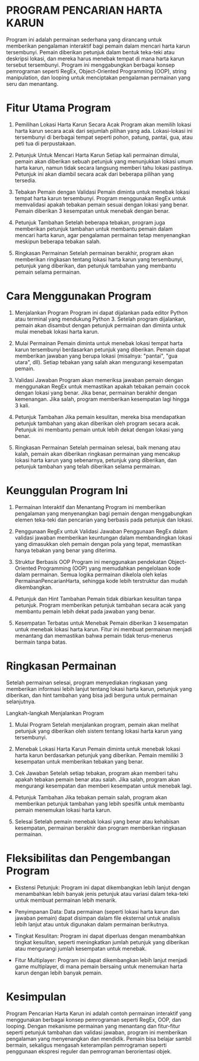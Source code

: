 # PROGRAM PENCARIAN HARTA KARUN
Program ini adalah permainan sederhana yang dirancang untuk memberikan pengalaman interaktif bagi pemain dalam mencari harta karun tersembunyi. Pemain diberikan petunjuk dalam bentuk teka-teki atau deskripsi lokasi, dan mereka harus menebak tempat di mana harta karun tersebut tersembunyi. Program ini menggabungkan berbagai konsep pemrograman seperti RegEx, Object-Oriented Programming (OOP), string manipulation, dan looping untuk menciptakan pengalaman permainan yang seru dan menantang.

# Fitur Utama Program
1. Pemilihan Lokasi Harta Karun Secara Acak
Program akan memilih lokasi harta karun secara acak dari sejumlah pilihan yang ada. Lokasi-lokasi ini tersembunyi di berbagai tempat seperti pohon, patung, pantai, gua, atau peti tua di perpustakaan.

2. Petunjuk Untuk Mencari Harta Karun
Setiap kali permainan dimulai, pemain akan diberikan sebuah petunjuk yang menunjukkan lokasi umum harta karun, namun tidak secara langsung memberi tahu lokasi pastinya. Petunjuk ini akan diambil secara acak dari beberapa pilihan yang tersedia.

3. Tebakan Pemain dengan Validasi
Pemain diminta untuk menebak lokasi tempat harta karun tersembunyi. Program menggunakan RegEx untuk memvalidasi apakah tebakan pemain sesuai dengan lokasi yang benar. Pemain diberikan 3 kesempatan untuk menebak dengan benar.

4. Petunjuk Tambahan
Setelah beberapa tebakan, program juga memberikan petunjuk tambahan untuk membantu pemain dalam mencari harta karun, agar pengalaman permainan tetap menyenangkan meskipun beberapa tebakan salah.

5. Ringkasan Permainan
Setelah permainan berakhir, program akan memberikan ringkasan tentang lokasi harta karun yang tersembunyi, petunjuk yang diberikan, dan petunjuk tambahan yang membantu pemain selama permainan.

# Cara Menggunakan Program
1. Menjalankan Program
Program ini dapat dijalankan pada editor Python atau terminal yang mendukung Python 3. Setelah program dijalankan, pemain akan disambut dengan petunjuk permainan dan diminta untuk mulai menebak lokasi harta karun.

2. Mulai Permainan
Pemain diminta untuk menebak lokasi tempat harta karun tersembunyi berdasarkan petunjuk yang diberikan. Pemain dapat memberikan jawaban yang berupa lokasi (misalnya: "pantai", "gua utara", dll). Setiap tebakan yang salah akan mengurangi kesempatan pemain.

3. Validasi Jawaban
Program akan memeriksa jawaban pemain dengan menggunakan RegEx untuk memastikan apakah tebakan pemain cocok dengan lokasi yang benar. Jika benar, permainan berakhir dengan kemenangan. Jika salah, program memberikan kesempatan lagi hingga 3 kali.

4. Petunjuk Tambahan
Jika pemain kesulitan, mereka bisa mendapatkan petunjuk tambahan yang akan diberikan oleh program secara acak. Petunjuk ini membantu pemain untuk lebih dekat dengan lokasi yang benar.

5. Ringkasan Permainan
Setelah permainan selesai, baik menang atau kalah, pemain akan diberikan ringkasan permainan yang mencakup lokasi harta karun yang sebenarnya, petunjuk yang diberikan, dan petunjuk tambahan yang telah diberikan selama permainan.

# Keunggulan Program Ini
1. Permainan Interaktif dan Menantang
Program ini memberikan pengalaman yang menyenangkan bagi pemain dengan menggabungkan elemen teka-teki dan pencarian yang berbasis pada petunjuk dan lokasi.

2. Penggunaan RegEx untuk Validasi Jawaban
Penggunaan RegEx dalam validasi jawaban memberikan keuntungan dalam membandingkan lokasi yang dimasukkan oleh pemain dengan pola yang tepat, memastikan hanya tebakan yang benar yang diterima.

4. Struktur Berbasis OOP
Program ini menggunakan pendekatan Object-Oriented Programming (OOP) yang memudahkan pengelolaan kode dalam permainan. Semua logika permainan dikelola oleh kelas PermainanPencarianHarta, sehingga kode lebih terstruktur dan mudah dikembangkan.

5. Petunjuk dan Hint Tambahan
Pemain tidak dibiarkan kesulitan tanpa petunjuk. Program memberikan petunjuk tambahan secara acak yang membantu pemain lebih dekat pada jawaban yang benar.

6. Kesempatan Terbatas untuk Menebak
Pemain diberikan 3 kesempatan untuk menebak lokasi harta karun. Fitur ini membuat permainan menjadi menantang dan memastikan bahwa pemain tidak terus-menerus bermain tanpa batas.

# Ringkasan Permainan
Setelah permainan selesai, program menyediakan ringkasan yang memberikan informasi lebih lanjut tentang lokasi harta karun, petunjuk yang diberikan, dan hint tambahan yang bisa jadi berguna untuk permainan selanjutnya.

Langkah-langkah Menjalankan Program
1. Mulai Program
Setelah menjalankan program, pemain akan melihat petunjuk yang diberikan oleh sistem tentang lokasi harta karun yang tersembunyi.

2. Menebak Lokasi Harta Karun
Pemain diminta untuk menebak lokasi harta karun berdasarkan petunjuk yang diberikan. Pemain memiliki 3 kesempatan untuk memberikan tebakan yang benar.

3. Cek Jawaban
Setelah setiap tebakan, program akan memberi tahu apakah tebakan pemain benar atau salah. Jika salah, program akan mengurangi kesempatan dan memberi kesempatan untuk menebak lagi.

4. Petunjuk Tambahan
Jika tebakan pemain salah, program akan memberikan petunjuk tambahan yang lebih spesifik untuk membantu pemain menemukan lokasi harta karun.

5. Selesai
Setelah pemain menebak lokasi yang benar atau kehabisan kesempatan, permainan berakhir dan program memberikan ringkasan permainan.

# Fleksibilitas dan Pengembangan Program
- Ekstensi Petunjuk: Program ini dapat dikembangkan lebih lanjut dengan menambahkan lebih banyak jenis petunjuk atau variasi dalam teka-teki untuk membuat permainan lebih menarik.

- Penyimpanan Data: Data permainan (seperti lokasi harta karun dan jawaban pemain) dapat disimpan dalam file eksternal untuk analisis lebih lanjut atau untuk digunakan dalam permainan berikutnya.

- Tingkat Kesulitan: Program ini dapat diperluas dengan menambahkan tingkat kesulitan, seperti meningkatkan jumlah petunjuk yang diberikan atau mengurangi jumlah kesempatan untuk menebak.

- Fitur Multiplayer: Program ini dapat dikembangkan lebih lanjut menjadi game multiplayer, di mana pemain bersaing untuk menemukan harta karun dengan lebih banyak pemain.

# Kesimpulan
Program Pencarian Harta Karun ini adalah contoh permainan interaktif yang menggunakan berbagai konsep pemrograman seperti RegEx, OOP, dan looping. Dengan mekanisme permainan yang menantang dan fitur-fitur seperti petunjuk tambahan dan validasi jawaban, program ini memberikan pengalaman yang menyenangkan dan mendidik. Pemain bisa belajar sambil bermain, sekaligus mengasah keterampilan pemrograman seperti penggunaan ekspresi reguler dan pemrograman berorientasi objek.

